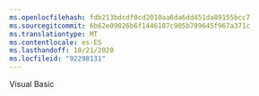 ```yaml
---
ms.openlocfilehash: fdb213bdcdf0cd2010aa6da6dd451da89155bcc7
ms.sourcegitcommit: 6b62e09026b6f1446187c905b789645f967a371c
ms.translationtype: MT
ms.contentlocale: es-ES
ms.lasthandoff: 10/21/2020
ms.locfileid: "92298131"
---
```

Visual Basic